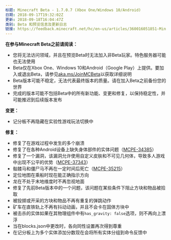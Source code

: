 ```yaml
---
标题: Minecraft Beta - 1.7.0.7 (Xbox One/Windows 10/Android)
日期: 2018-09-17T19:32:02Z
更新: 2018-09-18T16:04:47Z
类别: Beta 和预览信息及更新日志
链接: https://feedback.minecraft.net/hc/en-us/articles/360016051851-Minecraft-Beta-1-7-0-7-Xbox-One-Windows-10-Android
---
```


**在参与Minecraft Beta之前请阅读：**

- 您将无法访问领域，并且在预览Beta时无法加入非Beta玩家。特色服务器可能也无法使用
- Beta仅在Xbox One、Windows 10和Android（Google Play）上提供。要加入或退出Beta，请参见[aka.ms/JoinMCBeta](http://aka.ms/JoinMCBeta)以获取详细说明
- Beta版本可能不稳定，无法代表最终版本的质量。请在加入Beta之前备份您的世界
- 完成的版本可能不包括Beta中的所有新功能、变更和修复，以保持稳定性，并可能推迟到后续版本发布

**变更：**

- 记分板不再隐藏在实验性游戏玩法切换中

**修复：**

- 修复了在游戏过程中发生的多个崩溃
- 修复了在各种Android设备上缺失身体部件的实体问题（[MCPE-34385](https://bugs.mojang.com/browse/MCPE-34385)）
- 修复了一个漏洞，该漏洞允许使用自定义皮肤和不可见几何体，导致多人游戏中出现不公平的优势（[MCPE-37343](https://bugs.mojang.com/browse/MCPE-37343)）
- 骷髅马和僵尸马不再在一定时间后死亡（[MCPE-35215](https://bugs.mojang.com/browse/MCPE-35215)）
- 定位地图在乘船时现在能正确指示方向
- 龙在不处于末地维度时不再忽视地面
- 修复了先前Beta版本中的一个问题，该问题在某些条件下阻止方块和物品被拾取
- 被投掷或开采的方块和物品不再有重复的弹跳动作
- 矿车在直铁轨上不再有抖动动画，并且不会卡在固体方块中
- 被击杀的实体如果在其物理组件中有`has_gravity: false`选项，则不再向上漂浮
- 当在blocks.json中更改时，各向同性设置再次得到尊重
- 在记分板上为多个实体添加分数现在会将所有实体分组到命令反馈中